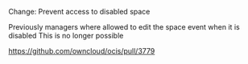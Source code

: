 Change: Prevent access to disabled space

Previously managers where allowed to edit the space event when it is disabled
This is no longer possible

https://github.com/owncloud/ocis/pull/3779
